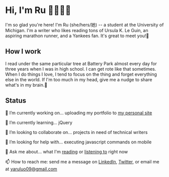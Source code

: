 # Hi, I'm Ru 🌷👩🏻‍💻
I'm so glad you're here! I'm Ru (she/hers/她) -- a student at the University of Michigan. I'm a writer who likes reading tons of Ursula K. Le Guin, an aspiring marathon runner, and a Yankees fan. It's great to meet you!🌿

## How I work
I read under the same particular tree at Battery Park almost every day for three years when I was in high school. I can get rote like that sometimes. When I do things I love, I tend to focus on the thing and forget everything else in the world. If I'm too much in my head, give me a nudge to share what's in my brain.💫

## Status
🔭 I’m currently working on... uploading my portfolio to [my personal site](https://www.yaruluo.com)

🌱 I’m currently learning... jQuery

👯 I’m looking to collaborate on... projects in need of technical writers

🤔 I’m looking for help with... executing javascript commands on mobile

💬 Ask me about... what I'm [reading](https://www.goodreads.com/user/show/118504126-yaru-luo) or [listening to](https://open.spotify.com/user/22higkqu3v4rzbbi65p7zkfna) right now

📫 How to reach me: send me a message on [LinkedIn](https://www.linkedin.com/in/yaruluo/), [Twitter](https://twitter.com/yaruluo09), or email me at yaruluo09@gmail.com

<!--
## Status
- 🔭 I’m currently working on uploading my portfolio to [my personal site](yaruluo.com)
- 🌱 I’m currently learning jQuery
- 👯 I’m looking to collaborate on projects in need of technical writers
- 🤔 I’m looking for help with executing javascript commands on mobile
- 💬 Ask me about what I'm [reading](https://www.goodreads.com/user/show/118504126-yaru-luo) right now
-->

<!--
**yaruluo/yaruluo** is a ✨ _special_ ✨ repository because its `README.md` (this file) appears on your GitHub profile.

Here are some ideas to get you started:

- 🔭 I’m currently working on ...
- 🌱 I’m currently learning ...
- 👯 I’m looking to collaborate on ...
- 🤔 I’m looking for help with ...
- 💬 Ask me about ...
- 📫 How to reach me: ...
- 😄 Pronouns: ...
- ⚡ Fun fact: ...
-->
